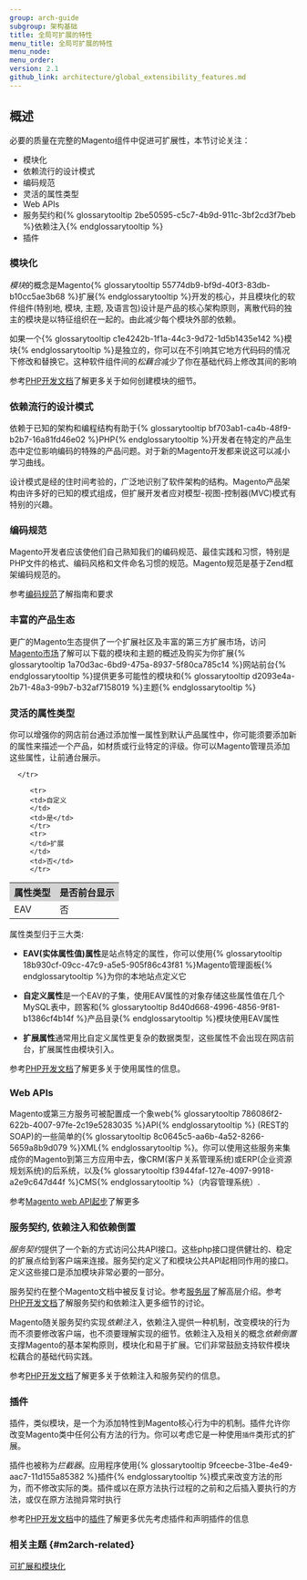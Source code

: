 ```yaml
---
group: arch-guide
subgroup: 架构基础
title: 全局可扩展的特性
menu_title: 全局可扩展的特性
menu_node:
menu_order:
version: 2.1
github_link: architecture/global_extensibility_features.md
---
```


## 概述

必要的质量在完整的Magento组件中促进可扩展性，本节讨论关注：

* 模块化
* 依赖流行的设计模式
* 编码规范
* 灵活的属性类型
* Web APIs
* 服务契约和{% glossarytooltip 2be50595-c5c7-4b9d-911c-3bf2cd3f7beb %}依赖注入{% endglossarytooltip %}
* 插件

### 模块化

<i>模块</i>的概念是Magento{% glossarytooltip 55774db9-bf9d-40f3-83db-b10cc5ae3b68 %}扩展{% endglossarytooltip %}开发的核心，并且模块化的软件组件(特别地, 模块, 主题, 及语言包)设计是产品的核心架构原则，离散代码的独主的模块是以特征组织在一起的。由此减少每个模块外部的依赖。

如果一个{% glossarytooltip c1e4242b-1f1a-44c3-9d72-1d5b1435e142 %}模块{% endglossarytooltip %}是独立的，你可以在不引响其它地方代码码的情况下修改和替换它。这种软件组件间的<i>松藕合</i>减少了你在基础代码上修改其间的影响

 参考<a href="{{ page.baseurl }}/extension-dev-guide/bk-extension-dev-guide.html">PHP开发文档</a>了解更多关于如何创建模块的细节。

### 依赖流行的设计模式

依赖于已知的架构和编程结构有助于{% glossarytooltip bf703ab1-ca4b-48f9-b2b7-16a81fd46e02 %}PHP{% endglossarytooltip %}开发者在特定的产品生态中定位影响编码的特殊的产品问题。对于新的Magento开发都来说这可以减小学习曲线。

设计模式是经的住时间考验的，广泛地识别了软件架构的结构。Magento产品架构由许多好的已知的模式组成，但扩展开发者应对模型-视图-控制器(MVC)模式有特别的兴趣。

### 编码规范

Magento开发者应该使他们自己熟知我们的编码规范、最佳实践和习惯，特别是PHP文件的格式、编码风格和文件命名习惯的规范。Magento规范是基于Zend框架编码规范的。

参考<a href="{{ page.baseurl }}/coding-standards/bk-coding-standards.html">编码规范</a>了解指南和要求

### 丰富的产品生态

更广的Magento生态提供了一个扩展社区及丰富的第三方扩展市场，访问[Magento市场](https://marketplace.magento.com/)了解可以下载的模块和主题的概述及购买为你扩展{% glossarytooltip 1a70d3ac-6bd9-475a-8937-5f80ca785c14 %}网站前台{% endglossarytooltip %}提供更多可能性的模块和{% glossarytooltip d2093e4a-2b71-48a3-99b7-b32af7158019 %}主题{% endglossarytooltip %}

### 灵活的属性类型

你可以增强你的网店前台通过添加惟一属性到默认产品属性中，你可能须要添加新的属性来描述一个产品，如材质或行业特定的评级。你可以Magento管理员添加这些属性，让前通台展示。

<table>
   <tbody>
      <tr style="background-color: lightgray">
         <th>属性类型</th>
         <th>是否前台显示</th>

      </tr>
<tr>
         <td>EAV
         </td>
         <td>否</td>
         </tr>

         <tr>
         <td>自定义
         </td>
         <td>是</td>
         </tr>
         <tr>
         </td>扩展
         </td>
         <td>否</td>
         </tr>


</tbody>
</table>

属性类型归于三大类:

* <b>EAV(实体属性值)属性</b>是站点特定的属性，你可以使用{% glossarytooltip 18b930cf-09cc-47c9-a5e5-905f86c43f81 %}Magento管理面板{% endglossarytooltip %}为你的本地站点定义它

* <b>自定义属性</b>是一个EAV的子集，使用EAV属性的对象存储这些属性值在几个MySQL表中，顾客和{% glossarytooltip 8d40d668-4996-4856-9f81-b1386cf4b14f %}产品目录{% endglossarytooltip %}模块使用EAV属性

* <b>扩展属性</b>通常用比自定义属性更复杂的数据类型，这些属性不会出现在网店前台，扩展属性由模块引入。

参考<a href="{{ page.baseurl }}/extension-dev-guide/bk-extension-dev-guide.html">PHP开发文档</a>了解更多关于使用属性的信息。

### Web APIs

Magento或第三方服务可被配置成一个象web{% glossarytooltip 786086f2-622b-4007-97fe-2c19e5283035 %}API{% endglossarytooltip %} (REST的SOAP)的一些简单的{% glossarytooltip 8c0645c5-aa6b-4a52-8266-5659a8b9d079 %}XML{% endglossarytooltip %}。你可以使用这些服务来集成你的Magento到第三方应用中去，像CRM(客户关系管理系统)或ERP(企业资源规划系统)的后系统，以及{% glossarytooltip f3944faf-127e-4097-9918-a2e9c647d44f %}CMS{% endglossarytooltip %}（内容管理系统）.

参考<a href="{{ page.baseurl }}/get-started/bk-get-started-api.html">Magento web API起步</a>了解更多

### 服务契约, 依赖注入和依赖倒置

<i>服务契约</i>提供了一个新的方式访问公共API接口。这些php接口提供健壮的、稳定的扩展点给到客户端来连接。服务契约定义了和模块公共API起相同作用的接口。定义这些接口是添加模块非常必要的一部分。

服务契约在整个Magento文档中被反复讨论。参考<a href="{{ page.baseurl }}/architecture/archi_perspectives/service_layer.html">服务层</a>了解高层介绍。参考<a href="{{ page.baseurl }}/extension-dev-guide/bk-extension-dev-guide.html">PHP开发文档</a>了解服务契约和依赖注入更多细节的讨论。

Magento随关服务契约实现<i>依赖注入</i>，依赖注入提供一种机制，改变模块的行为而不须要修改客户端，也不须要理解实现的细节。依赖注入及相关的概念*依赖倒置*支撑Magento的基本架构原则，模块化和易于扩展。它们非常鼓励支持软件模块松藕合的基础代码实践。

参考<a href="{{ page.baseurl }}/extension-dev-guide/bk-extension-dev-guide.html">PHP开发文档</a>了解更多关于依赖注入和服务契约的信息。

### 插件

插件，类似模块，是一个为添加特性到Magento核心行为中的机制。插件允许你改变Magento类中任何公有方法的行为。你可以考虑它是一种使用`插件`类形式的扩展。

插件也被称为<i>拦截器</i>。应用程序使用{% glossarytooltip 9fceecbe-31be-4e49-aac7-11d155a85382 %}插件{% endglossarytooltip %}模式来改变方法的形为，而不修改实际的类。插件或以在原方法执行过程的之前和之后插入要执行的方法，或仅在原方法抛异常时执行

参考<a href="{{ page.baseurl }}/extension-dev-guide/bk-extension-dev-guide.html">PHP开发文档</a>中的<a href="{{ page.baseurl }}/extension-dev-guide/plugins.html">插件</a>了解更多优先考虑插件和声明插件的信息

### 相关主题 {#m2arch-related}

<a href="{{ page.baseurl }}/architecture/extensibility.html">可扩展和模块化</a>

